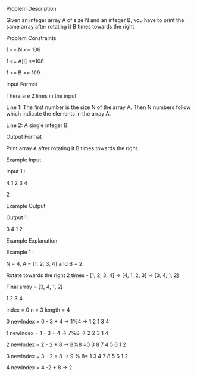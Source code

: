 Problem Description

Given an integer array A of size N and an integer B, you have to print the same array after rotating it B times towards the right.


Problem Constraints

1 <= N <= 106

1 <= A[i] <=108

1 <= B <= 109


Input Format

There are 2 lines in the input

Line 1: The first number is the size N of the array A. Then N numbers follow which indicate the elements in the array A.

Line 2: A single integer B.


Output Format

Print array A after rotating it B times towards the right.


Example Input

Input 1 :

4 1 2 3 4

2


Example Output

Output 1 :

3 4 1 2


Example Explanation

Example 1 :

N = 4, A = [1, 2, 3, 4] and B = 2.

Rotate towards the right 2 times - [1, 2, 3, 4] => [4, 1, 2, 3] => [3, 4, 1, 2]

Final array = [3, 4, 1, 2]

1 2 3 4 


index = 0
n = 3
length = 4

0
newIndex = 0 - 3 + 4 -> 1%4 -> 1
2 1 3 4

1
newIndex = 1 - 3 + 4 -> 7%8 -> 2
2 3 1 4

2 
newIndex = 2 - 2 + 8 -> 8%8 =0
3 8 7 4 5 6 1 2

3
newIndex = 3 - 2 + 8 -> 9 % 8= 1
3 4 7 8 5 6 1 2

4
newIndex = 4 -2 + 8 -> 2


>
> 